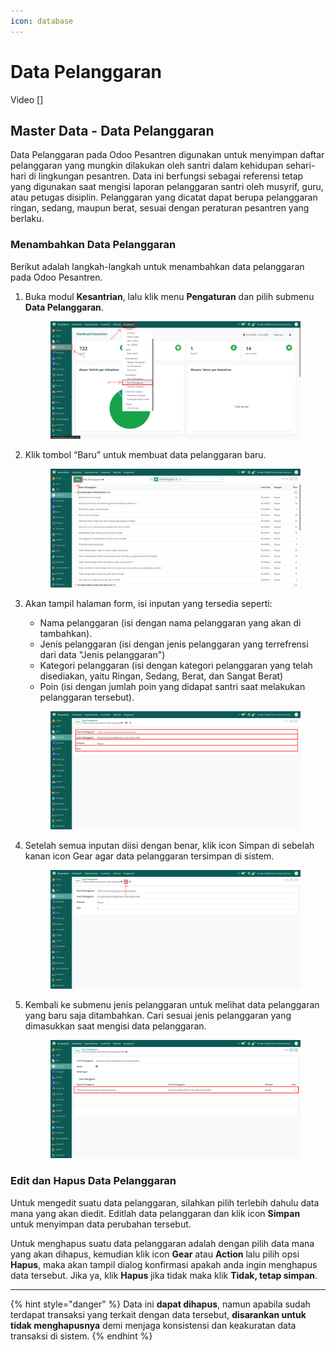 ```yaml
---
icon: database
---
```


# Data Pelanggaran

Video \[]

## Master Data - Data Pelanggaran

Data Pelanggaran pada Odoo Pesantren digunakan untuk menyimpan daftar pelanggaran yang mungkin dilakukan oleh santri dalam kehidupan sehari-hari di lingkungan pesantren. Data ini berfungsi sebagai referensi tetap yang digunakan saat mengisi laporan pelanggaran santri oleh musyrif, guru, atau petugas disiplin. Pelanggaran yang dicatat dapat berupa pelanggaran ringan, sedang, maupun berat, sesuai dengan peraturan pesantren yang berlaku.

### Menambahkan Data Pelanggaran

Berikut adalah langkah-langkah untuk menambahkan data pelanggaran pada Odoo Pesantren.

1.  Buka modul **Kesantrian**, lalu klik menu **Pengaturan** dan pilih submenu **Data Pelanggaran**.

    <figure><img src="../../../.gitbook/assets/images-173.png" alt=""><figcaption></figcaption></figure>


2.  Klik tombol “Baru” untuk membuat data pelanggaran baru.

    <figure><img src="../../../.gitbook/assets/images-174.png" alt=""><figcaption></figcaption></figure>


3.  Akan tampil halaman form, isi inputan yang tersedia seperti:

    * Nama pelanggaran (isi dengan nama pelanggaran yang akan di tambahkan).
    * Jenis pelanggaran (isi dengan jenis pelanggaran yang terrefrensi dari data "Jenis pelanggaran")
    * Kategori pelanggaran (isi dengan kategori pelanggaran yang telah disediakan, yaitu Ringan, Sedang, Berat, dan Sangat Berat)
    * Poin (isi dengan jumlah poin yang didapat santri saat melakukan pelanggaran tersebut).

    <figure><img src="../../../.gitbook/assets/images-175.png" alt=""><figcaption></figcaption></figure>


4.  Setelah semua inputan diisi dengan benar, klik icon Simpan di sebelah kanan icon Gear agar data pelanggaran tersimpan di sistem.

    <figure><img src="../../../.gitbook/assets/images-176.png" alt=""><figcaption></figcaption></figure>


5.  Kembali ke submenu jenis pelanggaran untuk melihat data pelanggaran yang baru saja ditambahkan. Cari sesuai jenis pelanggaran yang dimasukkan saat mengisi data pelanggaran.

    <figure><img src="../../../.gitbook/assets/images-177.png" alt=""><figcaption></figcaption></figure>

### Edit dan Hapus Data Pelanggaran

Untuk mengedit suatu data pelanggaran, silahkan pilih terlebih dahulu data mana yang akan diedit. Editlah data pelanggaran dan klik icon **Simpan** untuk menyimpan data perubahan tersebut.

Untuk menghapus suatu data pelanggaran adalah dengan pilih data mana yang akan dihapus, kemudian klik icon **Gear** atau **Action** lalu pilih opsi **Hapus**, maka akan tampil dialog konfirmasi apakah anda ingin menghapus data tersebut. Jika ya, klik **Hapus** jika tidak maka klik **Tidak, tetap simpan**.

***

{% hint style="danger" %}
Data ini **dapat dihapus**, namun apabila sudah terdapat transaksi yang terkait dengan data tersebut, **disarankan untuk tidak menghapusnya** demi menjaga konsistensi dan keakuratan data transaksi di sistem.
{% endhint %}
